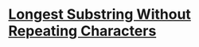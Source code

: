 # [Longest Substring Without Repeating Characters](https://leetcode.com/problems/longest-substring-without-repeating-characters/description/)
